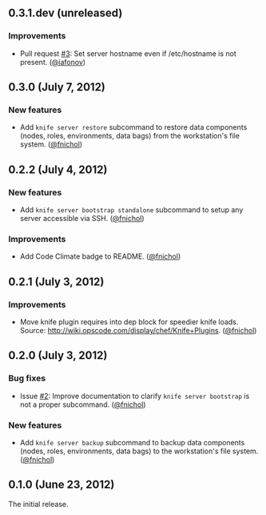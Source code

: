 ## 0.3.1.dev (unreleased)

### Improvements

* Pull request [#3](https://github.com/fnichol/knife-server/pull/3): Set server hostname even if /etc/hostname is not present. ([@iafonov][])


## 0.3.0 (July 7, 2012)

### New features

* Add `knife server restore` subcommand to restore data components (nodes,
  roles, environments, data bags) from the workstation's file system.
  ([@fnichol][])


## 0.2.2 (July 4, 2012)

### New features

* Add `knife server bootstrap standalone` subcommand to setup any server
  accessible via SSH. ([@fnichol][])

### Improvements

* Add Code Climate badge to README. ([@fnichol][])


## 0.2.1 (July 3, 2012)

### Improvements

* Move knife plugin requires into dep block for speedier knife loads. Source:
  http://wiki.opscode.com/display/chef/Knife+Plugins. ([@fnichol][])


## 0.2.0 (July 3, 2012)

### Bug fixes

* Issue [#2](https://github.com/fnichol/knife-server/issues/2): Improve
  documentation to clarify `knife server bootstrap` is not a proper
  subcommand. ([@fnichol][])

### New features

* Add `knife server backup` subcommand to backup data components (nodes,
  roles, environments, data bags) to the workstation's file system.
  ([@fnichol][])


## 0.1.0 (June 23, 2012)

The initial release.

[@fnichol]: https://github.com/fnichol
[@iafonov]: https://github.com/iafonov

